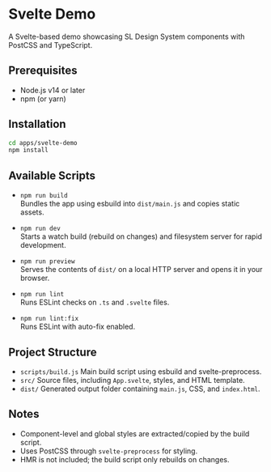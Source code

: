 # Svelte Demo

A Svelte-based demo showcasing SL Design System components with PostCSS and TypeScript.

## Prerequisites

- Node.js v14 or later
- npm (or yarn)

## Installation

```bash
cd apps/svelte-demo
npm install
```  

## Available Scripts

- `npm run build`       
  Bundles the app using esbuild into `dist/main.js` and copies static assets.

- `npm run dev`         
  Starts a watch build (rebuild on changes) and filesystem server for rapid development.

- `npm run preview`     
  Serves the contents of `dist/` on a local HTTP server and opens it in your browser.

- `npm run lint`        
  Runs ESLint checks on `.ts` and `.svelte` files.

- `npm run lint:fix`    
  Runs ESLint with auto-fix enabled.

## Project Structure

- `scripts/build.js`    Main build script using esbuild and svelte-preprocess.
- `src/`                Source files, including `App.svelte`, styles, and HTML template.
- `dist/`               Generated output folder containing `main.js`, CSS, and `index.html`.

## Notes

- Component-level and global styles are extracted/copied by the build script.
- Uses PostCSS through `svelte-preprocess` for styling.
- HMR is not included; the build script only rebuilds on changes.

